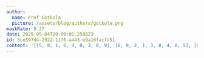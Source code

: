 ```yaml
---
author:
  name: Prof Gotkola
  picture: /assets/blog/authors/gotkola.png
maskRate: 0.27
date: 2025-05-04T20:00:01.258823
id: 5ce597d4-2922-11f0-a443-e9a16facfd51
content: '[[5, 0, 1, 6, 4, 0, 3, 0, 9], [6, 9, 2, 1, 3, 8, 4, 0, 5], [0, 8, 3, 0, 7, 9, 6, 1, 2], [0, 0, 8, 0, 9, 5, 0, 3, 1], [0, 4, 0, 8, 1, 0, 0, 2, 6], [3, 1, 5, 2, 6, 7, 8, 0, 4], [7, 3, 0, 9, 2, 6, 1, 5, 8], [1, 5, 9, 3, 0, 4, 2, 6, 0], [0, 2, 0, 7, 5, 1, 9, 4, 0]]'
---
```

